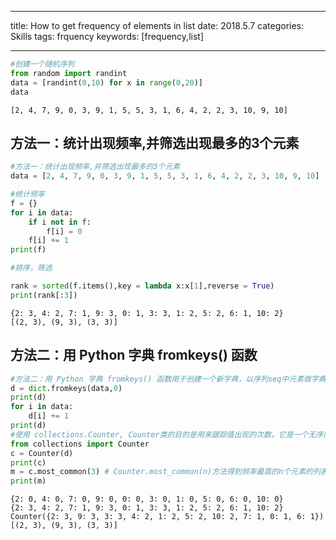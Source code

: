 
---

title: How to get frequency of elements in list
date:  2018.5.7
categories:  Skills
tags:  frquency
keywords:  [frequency,list]

---


```python
#创建一个随机序列
from random import randint
data = [randint(0,10) for x in range(0,20)]
data
```


<!-- more -->

    [2, 4, 7, 9, 0, 3, 9, 1, 5, 5, 3, 1, 6, 4, 2, 2, 3, 10, 9, 10]



## 方法一：统计出现频率,并筛选出现最多的3个元素


```python
#方法一：统计出现频率,并筛选出现最多的3个元素
data = [2, 4, 7, 9, 0, 3, 9, 1, 5, 5, 3, 1, 6, 4, 2, 2, 3, 10, 9, 10]

#统计频率
f = {}
for i in data:
    if i not in f:
        f[i] = 0
    f[i] += 1
print(f)

#排序，筛选

rank = sorted(f.items(),key = lambda x:x[1],reverse = True)
print(rank[:3])
```

    {2: 3, 4: 2, 7: 1, 9: 3, 0: 1, 3: 3, 1: 2, 5: 2, 6: 1, 10: 2}
    [(2, 3), (9, 3), (3, 3)]
    

## 方法二：用 Python 字典 fromkeys() 函数


```python
#方法二：用 Python 字典 fromkeys() 函数用于创建一个新字典，以序列seq中元素做字典的键，value为字典所有键对应的初始值。
d = dict.fromkeys(data,0) 
print(d)
for i in data:
    d[i] += 1
print(d)
#使用 collections.Counter, Counter类的目的是用来跟踪值出现的次数。它是一个无序的容器类型，以字典的键值对形式存储，其中元素作为key，其计数作为value。计数值可以是任意的Interger（包括0和负数）
from collections import Counter
c = Counter(d)
print(c)
m = c.most_common(3) # Counter.most_common(n)方法得到频率最高的n个元素的列表
print(m)
```

    {2: 0, 4: 0, 7: 0, 9: 0, 0: 0, 3: 0, 1: 0, 5: 0, 6: 0, 10: 0}
    {2: 3, 4: 2, 7: 1, 9: 3, 0: 1, 3: 3, 1: 2, 5: 2, 6: 1, 10: 2}
    Counter({2: 3, 9: 3, 3: 3, 4: 2, 1: 2, 5: 2, 10: 2, 7: 1, 0: 1, 6: 1})
    [(2, 3), (9, 3), (3, 3)]
    
